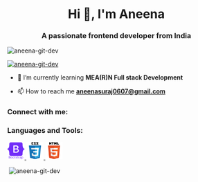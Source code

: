 <h1 align="center">Hi 👋, I'm Aneena</h1>
<h3 align="center">A passionate frontend developer from India</h3>

<p align="left"> <img src="https://komarev.com/ghpvc/?username=aneena-git-dev&label=Profile%20views&color=0e75b6&style=flat" alt="aneena-git-dev" /> </p>

<p align="left"> <a href="https://github.com/ryo-ma/github-profile-trophy"><img src="https://github-profile-trophy.vercel.app/?username=aneena-git-dev" alt="aneena-git-dev" /></a> </p>

- 🌱 I’m currently learning **MEA(R)N Full stack Development**

- 📫 How to reach me **aneenasuraj0607@gmail.com**

<h3 align="left">Connect with me:</h3>
<p align="left">
</p>

<h3 align="left">Languages and Tools:</h3>
<p align="left"> <a href="https://getbootstrap.com" target="_blank" rel="noreferrer"> <img src="https://raw.githubusercontent.com/devicons/devicon/master/icons/bootstrap/bootstrap-plain-wordmark.svg" alt="bootstrap" width="40" height="40"/> </a> <a href="https://www.w3schools.com/css/" target="_blank" rel="noreferrer"> <img src="https://raw.githubusercontent.com/devicons/devicon/master/icons/css3/css3-original-wordmark.svg" alt="css3" width="40" height="40"/> </a> <a href="https://www.w3.org/html/" target="_blank" rel="noreferrer"> <img src="https://raw.githubusercontent.com/devicons/devicon/master/icons/html5/html5-original-wordmark.svg" alt="html5" width="40" height="40"/> </a> </p>

<p>&nbsp;<img align="center" src="https://github-readme-stats.vercel.app/api?username=aneena-git-dev&show_icons=true&locale=en" alt="aneena-git-dev" /></p>


<!---
Aneena-Git-dev/Aneena-Git-dev is a ✨ special ✨ repository because its `README.md` (this file) appears on your GitHub profile.
You can click the Preview link to take a look at your changes.
--->
